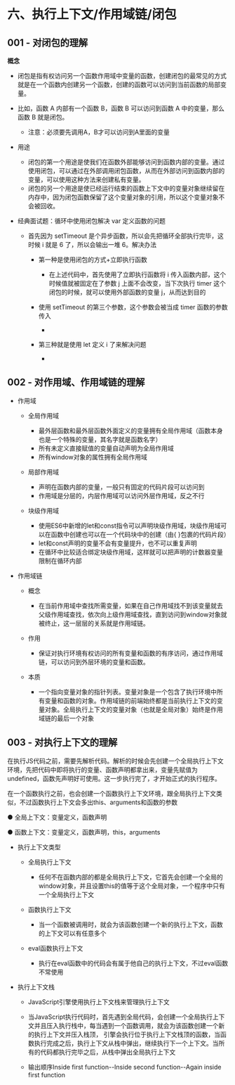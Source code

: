 # 六、执行上下文/作用域链/闭包

## 001 - 对闭包的理解

**概念**

- 闭包是指有权访问另一个函数作用域中变量的函数，创建闭包的最常见的方式就是在一个函数内创建另一个函数，创建的函数可以访问到当前函数的局部变量。
- 比如，函数 A 内部有一个函数 B，函数 B 可以访问到函数 A 中的变量，那么函数 B 就是闭包。

    - 注意：必须要先调用A，B才可以访问到A里面的变量

- 用途

    - 闭包的第一个用途是使我们在函数外部能够访问到函数内部的变量。通过使用闭包，可以通过在外部调用闭包函数，从而在外部访问到函数内部的变量，可以使用这种方法来创建私有变量。
    - 闭包的另一个用途是使已经运行结束的函数上下文中的变量对象继续留在内存中，因为闭包函数保留了这个变量对象的引用，所以这个变量对象不会被回收。

- 经典面试题：循环中使用闭包解决 var 定义函数的问题

    - 首先因为 setTimeout 是个异步函数，所以会先把循环全部执行完毕，这时候 i 就是 6 了，所以会输出一堆 6。解决办法

        - 第一种是使用闭包的方式+立即执行函数

            - 在上述代码中，首先使用了立即执行函数将 i 传入函数内部，这个时候值就被固定在了参数 j 上面不会改变，当下次执行 timer 这个闭包的时候，就可以使用外部函数的变量 j，从而达到目的

        - 使用 setTimeout 的第三个参数，这个参数会被当成 timer 函数的参数传入

            -

        - 第三种就是使用 let 定义 i 了来解决问题

            -

## 002 - 对作用域、作用域链的理解

- 作用域

    - 全局作用域

        - 最外层函数和最外层函数外面定义的变量拥有全局作用域（函数本身也是一个特殊的变量，其名字就是函数名字）
        - 所有未定义直接赋值的变量自动声明为全局作用域
        - 所有window对象的属性拥有全局作用域

    - 局部作用域

        - 声明在函数内部的变量，一般只有固定的代码片段可以访问到
        - 作用域是分层的，内层作用域可以访问外层作用域，反之不行

    - 块级作用域

        - 使用ES6中新增的let和const指令可以声明块级作用域，块级作用域可以在函数中创建也可以在一个代码块中的创建（由{ }包裹的代码片段）
        - let和const声明的变量不会有变量提升，也不可以重复声明
        - 在循环中比较适合绑定块级作用域，这样就可以把声明的计数器变量限制在循环内部

- 作用域链

    - 概念

        - 在当前作用域中查找所需变量，如果在自己作用域找不到该变量就去父级作用域查找，依次向上级作用域查找，直到访问到window对象就被终止，这一层层的关系就是作用域链。

    - 作用

        - 保证对执行环境有权访问的所有变量和函数的有序访问，通过作用域链，可以访问到外层环境的变量和函数。

    - 本质

        - 一个指向变量对象的指针列表。变量对象是一个包含了执行环境中所有变量和函数的对象。作用域链的前端始终都是当前执行上下文的变量对象。全局执行上下文的变量对象（也就是全局对象）始终是作用域链的最后一个对象

## 003 - 对执行上下文的理解

在执行JS代码之前，需要先解析代码。解析的时候会先创建一个全局执行上下文环境，先把代码中即将执行的变量、函数声明都拿出来，变量先赋值为undefined，函数先声明好可使用。这一步执行完了，才开始正式的执行程序。

在一个函数执行之前，也会创建一个函数执行上下文环境，跟全局执行上下文类似，不过函数执行上下文会多出this、arguments和函数的参数

● 全局上下文：变量定义，函数声明

● 函数上下文：变量定义，函数声明，this，arguments

- 执行上下文类型

    - 全局执行上下文

        - 任何不在函数内部的都是全局执行上下文，它首先会创建一个全局的window对象，并且设置this的值等于这个全局对象，一个程序中只有一个全局执行上下文

    - 函数执行上下文

        - 当一个函数被调用时，就会为该函数创建一个新的执行上下文，函数的上下文可以有任意多个

    - eval函数执行上下文

        - 执行在eval函数中的代码会有属于他自己的执行上下文，不过eval函数不常使用

- 执行上下文栈

    - JavaScript引擎使用执行上下文栈来管理执行上下文
    - 当JavaScript执行代码时，首先遇到全局代码，会创建一个全局执行上下文并且压入执行栈中，每当遇到一个函数调用，就会为该函数创建一个新的执行上下文并压入栈顶，
      引擎会执行位于执行上下文栈顶的函数，当函数执行完成之后，执行上下文从栈中弹出，继续执行下一个上下文。当所有的代码都执行完毕之后，从栈中弹出全局执行上下文

    - 输出顺序Inside first function--Inside second function--Again inside first function
